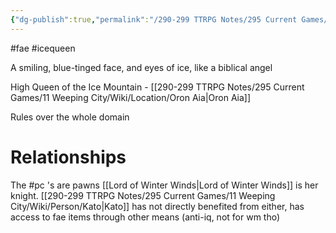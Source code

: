 ```yaml
---
{"dg-publish":true,"permalink":"/290-299 TTRPG Notes/295 Current Games/11 Weeping City/Wiki/Person/Ice Queen/"}
---
```



#fae #icequeen

A smiling, blue-tinged face, and eyes of ice, like a biblical angel

High Queen of the Ice Mountain - [[290-299 TTRPG Notes/295 Current Games/11 Weeping City/Wiki/Location/Oron Aia\|Oron Aia]]

Rules over the whole domain

# Relationships

The #pc 's are pawns
[[Lord of Winter Winds\|Lord of Winter Winds]] is her knight.
[[290-299 TTRPG Notes/295 Current Games/11 Weeping City/Wiki/Person/Kato\|Kato]] has not directly benefited from either, has access to fae items through other means (anti-iq, not for wm tho)